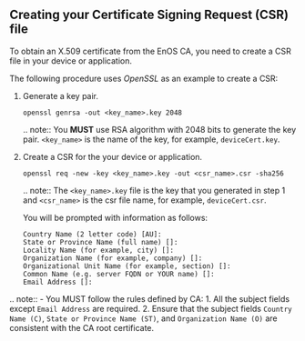 ## Creating your Certificate Signing Request (CSR) file

To obtain an X.509 certificate from the EnOS CA, you need to create a CSR file in your device or application.

The following procedure uses  _OpenSSL_ as an example to create a CSR:

1. Generate a key pair.

   ```
   openssl genrsa -out <key_name>.key 2048
   ```

   .. note:: You **MUST** use RSA algorithm with 2048 bits to generate the key pair. `<key_name>` is the name of the key, for example, `deviceCert.key`.

2. Create a CSR for the your device or application.

   ```
   openssl req -new -key <key_name>.key -out <csr_name>.csr -sha256
   ```

   .. note:: The `<key_name>.key` file is the key that you generated in step 1 and `<csr_name>` is the csr file name, for example, `deviceCert.csr`.

   You will be prompted with information as follows:

   ```
   Country Name (2 letter code) [AU]:
   State or Province Name (full name) []:
   Locality Name (for example, city) []:
   Organization Name (for example, company) []:
   Organizational Unit Name (for example, section) []:
   Common Name (e.g. server FQDN or YOUR name) []:
   Email Address []:
   ```



.. note:: - You MUST follow the rules defined by CA:
          1. All the subject fields except `Email Address` are required.
          2. Ensure that the subject fields `Country Name (C)`, `State or Province Name (ST)`, and `Organization Name (O)` are consistent with the CA root certificate.

<!--end-->
